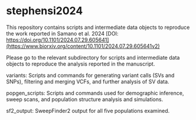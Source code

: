 # stephensi2024
This repository contains scripts and intermediate data objects to reproduce the work reported in Samano et al. 2024 [DOI: https://doi.org/10.1101/2024.07.29.605641](https://www.biorxiv.org/content/10.1101/2024.07.29.605641v2)

Please go to the relevant subdirectory for scripts and intermediate data objects to reproduce the analysis reported in the manuscript.


variants: Scripts and commands for generating variant calls (SVs and SNPs), filtering and merging VCFs, and further analysis of SV data. 

popgen_scripts: Scripts and commands used for demographic inference, sweep scans, and population structure analysis and simulations.

sf2_output: SweepFinder2 output for all five populations examined.
